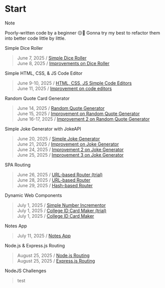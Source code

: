# Start
>[!NOTE]
> Poorly-written code by a beginner 😔🙏
> Gonna try my best to refactor them into better code little by little.

Simple Dice Roller
> June 7, 2025 / [Simple Dice Roller](20250607-simple-dice-roller/20250607-dice-roller) <br>
> June 8, 2025 / [Improvements on Dice Roller](20250607-simple-dice-roller/20250608-dice-roller-improved) <br>

Simple HTML, CSS, & JS Code Editor
> June 9-10, 2025 / [HTML, CSS, JS Simple Code Editors](20250609-html-css-js-code-editor/20250609-code-editor) <br>
> June 11, 2025 / [Improvement on code editors](20250609-html-css-js-code-editor/20250611-code-editor-improved) <br>

Random Quote Card Generator
> June 14, 2025 / [Random Quote Generator](20250614-random-quote-card-generator/20250614-random-quote-generator) <br>
> June 15, 2025 / [Improvement on Random Quote Generator](20250614-random-quote-card-generator/20250615-random-quote-generator-improved) <br>
> June 16-17, 2025 / [Improvement 2 on Random Quote Generator](20250614-random-quote-card-generator/20250616-random-quote-generator-improved-2) <br>

Simple Joke Generator with JokeAPI
> June 20, 2025 / [Simple Joke Generator](20250620-simple-joke-generator-jokeapi) <br>
> June 21, 2025 / [Improvement on Joke Generator](20250620-simple-joke-generator-jokeapi/20250620-joke-generator-improved) <br>
> June 24, 2025 / [Improvement 2 on Joke Generator](20250620-simple-joke-generator-jokeapi/20250624-joke-generator-improved-2) <br>
> June 25, 2025 / [Improvement 3 on Joke Generator](20250620-simple-joke-generator-jokeapi/20250625-joke-generator-improved-3) <br>

SPA Routing
> June 26, 2025 / [URL-based Router (trial)](20250628-spa-routing/20250626-trial) <br>
> June 28, 2025 / [URL-based Router](20250628-spa-routing/20250626-urlbased-routing) <br>
> June 29, 2025 / [Hash-based Router](20250628-spa-routing/20260629-hashbased-routing) <br>

Dynamic Web Components
> July 1, 2025 / [Simple Number Incrementor](20250701-dynamic-web-components/20250701-number-incrementor) <br>
> July 1, 2025 / [College ID Card Maker (trial)](20250701-dynamic-web-components/20250701-component-maker) <br>
> July 1, 2025 / [College ID Card Maker](20250701-dynamic-web-components/20250701-component-maker-2) <br>

Notes App 
> July 11, 2025 / [Notes App](20250711-notes-app) <br>

Node.js & Express.js Routing
> August 25, 2025 / [Node.js Routing](20250825-01-nodejs-routing) <br>
> August 25, 2025 / [Express.js Routing](20250825-02-express-routing) <br>

NodeJS Challenges
> test